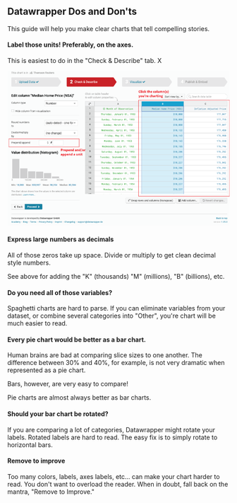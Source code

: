 ## Datawrapper Dos and Don'ts

This guide will help you make clear charts that tell compelling stories.

#### Label those units! Preferably, on the axes.

This is easiest to do in the "Check & Describe" tab. X

![](https://raw.githubusercontent.com/reuters-graphics/newsroom-datawrapper-guide/gh-pages/.github/images/units.png)

#### Express large numbers as decimals

All of those zeros take up space. Divide or multiply to get clean decimal style numbers.

See above for adding the "K" (thousands) "M" (millions), "B" (billions), etc.

#### Do you need all of those variables?

Spaghetti charts are hard to parse. If you can eliminate variables from your dataset, or combine several categories into "Other", you're chart will be much easier to read.

#### Every pie chart would be better as a bar chart.

Human brains are bad at comparing slice sizes to one another. The difference between 30% and 40%, for example, is not very dramatic when represented as a pie chart.

Bars, however, are very easy to compare!

Pie charts are almost always better as bar charts.

#### Should your bar chart be rotated?

If you are comparing a lot of categories, Datawrapper might rotate your labels. Rotated labels are hard to read. The easy fix is to simply rotate to horizontal bars.

#### Remove to improve

Too many colors, labels, axes labels, etc... can make your chart harder to read. You don't want to overload the reader. When in doubt, fall back on the mantra, "Remove to Improve."



